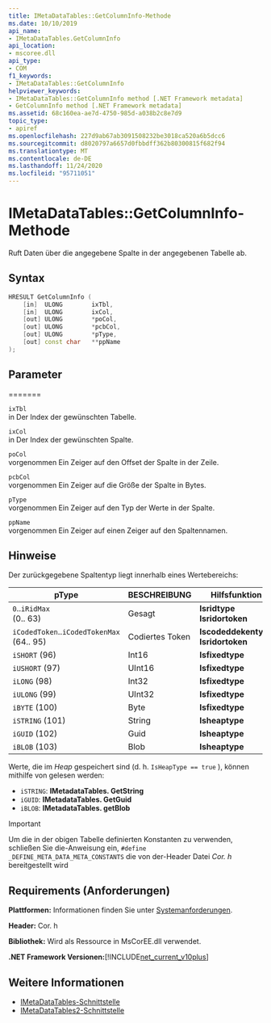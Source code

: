 ```yaml
---
title: IMetaDataTables::GetColumnInfo-Methode
ms.date: 10/10/2019
api_name:
- IMetaDataTables.GetColumnInfo
api_location:
- mscoree.dll
api_type:
- COM
f1_keywords:
- IMetaDataTables::GetColumnInfo
helpviewer_keywords:
- IMetaDataTables::GetColumnInfo method [.NET Framework metadata]
- GetColumnInfo method [.NET Framework metadata]
ms.assetid: 68c160ea-ae7d-4750-985d-a038b2c8e7d9
topic_type:
- apiref
ms.openlocfilehash: 227d9ab67ab3091508232be3018ca520a6b5dcc6
ms.sourcegitcommit: d8020797a6657d0fbbdff362b80300815f682f94
ms.translationtype: MT
ms.contentlocale: de-DE
ms.lasthandoff: 11/24/2020
ms.locfileid: "95711051"
---
```

# <a name="imetadatatablesgetcolumninfo-method"></a>IMetaDataTables::GetColumnInfo-Methode

Ruft Daten über die angegebene Spalte in der angegebenen Tabelle ab.  
  
## <a name="syntax"></a>Syntax  
  
```cpp  
HRESULT GetColumnInfo (
    [in]  ULONG        ixTbl,  
    [in]  ULONG        ixCol,  
    [out] ULONG        *poCol,  
    [out] ULONG        *pcbCol,  
    [out] ULONG        *pType,  
    [out] const char   **ppName  
);  
```  
  
## <a name="parameters"></a>Parameter

=======

 `ixTbl`  
 in Der Index der gewünschten Tabelle.  
  
 `ixCol`  
 in Der Index der gewünschten Spalte.  
  
 `poCol`  
 vorgenommen Ein Zeiger auf den Offset der Spalte in der Zeile.  
  
 `pcbCol`  
 vorgenommen Ein Zeiger auf die Größe der Spalte in Bytes.  
  
 `pType`  
 vorgenommen Ein Zeiger auf den Typ der Werte in der Spalte.  
  
 `ppName`  
 vorgenommen Ein Zeiger auf einen Zeiger auf den Spaltennamen.  

## <a name="remarks"></a>Hinweise

Der zurückgegebene Spaltentyp liegt innerhalb eines Wertebereichs:

| pType                    | BESCHREIBUNG   | Hilfsfunktion                   |
|--------------------------|---------------|-----------------------------------|
| `0`..`iRidMax`<br>(0.. 63)   | Gesagt           | **Isridtype**<br>**Isridortoken** |
| `iCodedToken`..`iCodedTokenMax`<br>(64.. 95) | Codiertes Token | **Iscodeddekentype** <br>**Isridortoken** |
| `iSHORT` (96)            | Int16         | **Isfixedtype**                   |
| `iUSHORT` (97)           | UInt16        | **Isfixedtype**                   |
| `iLONG` (98)             | Int32         | **Isfixedtype**                   |
| `iULONG` (99)            | UInt32        | **Isfixedtype**                   |
| `iBYTE` (100)            | Byte          | **Isfixedtype**                   |
| `iSTRING` (101)          | String        | **Isheaptype**                    |
| `iGUID` (102)            | Guid          | **Isheaptype**                    |
| `iBLOB` (103)            | Blob          | **Isheaptype**                    |

Werte, die im *Heap* gespeichert sind (d. h. `IsHeapType == true` ), können mithilfe von gelesen werden:

- `iSTRING`: **IMetadataTables. GetString**
- `iGUID`: **IMetadataTables. GetGuid**
- `iBLOB`: **IMetadataTables. getBlob**

> [!IMPORTANT]
> Um die in der obigen Tabelle definierten Konstanten zu verwenden, schließen Sie die-Anweisung ein, `#define _DEFINE_META_DATA_META_CONSTANTS` die von der-Header Datei *Cor. h* bereitgestellt wird

## <a name="requirements"></a>Requirements (Anforderungen)  

 **Plattformen:** Informationen finden Sie unter [Systemanforderungen](../../get-started/system-requirements.md).  
  
 **Header:** Cor. h  
  
 **Bibliothek:** Wird als Ressource in MsCorEE.dll verwendet.  
  
 **.NET Framework Versionen:**[!INCLUDE[net_current_v10plus](../../../../includes/net-current-v10plus-md.md)]  
  
## <a name="see-also"></a>Weitere Informationen

- [IMetaDataTables-Schnittstelle](imetadatatables-interface.md)
- [IMetaDataTables2-Schnittstelle](imetadatatables2-interface.md)
